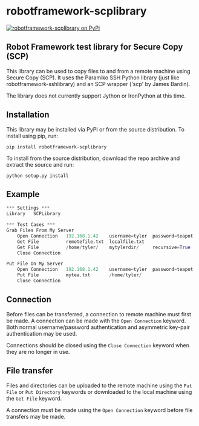 robotframework-scplibrary
=========================
<a href="https://pypi.python.org/pypi/robotframework-scplibrary">
    <img src="https://img.shields.io/pypi/v/robotframework-scplibrary.svg"
            alt="robotframework-scplibrary on PyPi">
</a>

Robot Framework test library for Secure Copy (SCP)
--------------------------------------------------

This library can be used to copy files to and from a remote machine using Secure Copy (SCP). It uses the
Paramiko SSH Python library (just like robotframework-sshlibrary) and an SCP wrapper ('scp' by James Bardin).

The library does not currently support Jython or IronPython at this time.

Installation
------------

This library may be installed via PyPI or from the source distribution. To install using pip, run:

    pip install robotframework-scplibrary

To install from the source distribution, download the repo archive and extract the source and run:

    python setup.py install

Example
-------

```python
*** Settings ***
Library   SCPLibrary

*** Test Cases ***
Grab Files From My Server
    Open Connection   192.168.1.42    username=tyler  password=teapot
    Get File          remotefile.txt  localfile.txt
    Get File          /home/tyler/    mytylerdir/     recursive=True
    Close Connection

Put File On My Server
    Open Connection   192.168.1.42    username=tyler  password=teapot
    Put File          mytea.txt       /home/tyler/
    Close Connection
```

Connection
----------

Before files can be transferred, a connection to remote machine must first be made. A connection can be made with the
`Open Connection` keyword. Both normal username/password authentication and asymmetric key-pair authentication may
be used.

Connections should be closed using the `Close Connection` keyword when they are no longer in use.

File transfer
-------------

Files and directories can be uploaded to the remote machine using the `Put File` or `Put Directory` keywords or
downloaded to the local machine using the `Get File` keyword.

A connection must be made using the `Open Connection` keyword before file transfers may be made.
